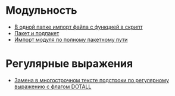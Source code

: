 # Модульность

- [В одной папке импорт файла с функцией в скрипт](import/imp-file-with-fn-into-script)
- [Пакет и подпакет](import/package-and-subpackage)
- [Импорт модуля по полному пакетному пути](import/import-module-by-full-package-path)

# Регулярные выражения

- [Замена в многострочном тексте подстроки по регулярному выражению с флагом DOTALL](regex/replace-regex-dotall)
